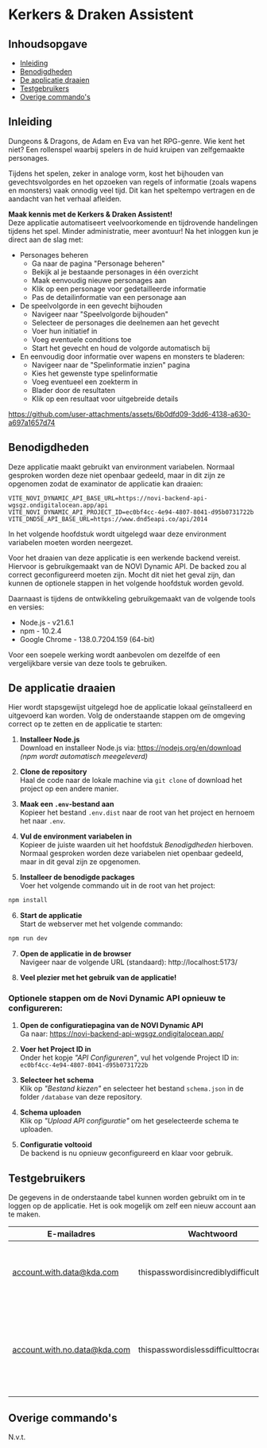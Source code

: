 # Kerkers & Draken Assistent

## Inhoudsopgave

- [Inleiding](#inleiding)
- [Benodigdheden](#benodigdheden)
- [De applicatie draaien](#de-applicatie-draaien)
- [Testgebruikers](#testgebruikers)
- [Overige commando's](#overige-commandos)

## Inleiding

Dungeons & Dragons, de Adam en Eva van het RPG-genre. Wie kent het niet? Een rollenspel waarbij spelers in de huid
kruipen van zelfgemaakte personages.

Tijdens het spelen, zeker in analoge vorm, kost het bijhouden van gevechtsvolgordes en het opzoeken van regels of
informatie (zoals wapens en monsters) vaak onnodig veel tijd. Dit kan het speltempo vertragen en de aandacht van het
verhaal afleiden.

**Maak kennis met de Kerkers & Draken Assistent!**<br/>
Deze applicatie automatiseert veelvoorkomende en tijdrovende
handelingen tijdens het spel. Minder administratie, meer avontuur! Na het inloggen kun je direct aan de slag met:

- Personages beheren
    - Ga naar de pagina "Personage beheren"
    - Bekijk al je bestaande personages in één overzicht
    - Maak eenvoudig nieuwe personages aan
    - Klik op een personage voor gedetailleerde informatie
    - Pas de detailinformatie van een personage aan
- De speelvolgorde in een gevecht bijhouden
    - Navigeer naar "Speelvolgorde bijhouden"
    - Selecteer de personages die deelnemen aan het gevecht
    - Voer hun initiatief in
    - Voeg eventuele conditions toe
    - Start het gevecht en houd de volgorde automatisch bij
- En eenvoudig door informatie over wapens en monsters te bladeren:
    - Navigeer naar de "Spelinformatie inzien" pagina
    - Kies het gewenste type spelinformatie
    - Voeg eventueel een zoekterm in
    - Blader door de resultaten
    - Klik op een resultaat voor uitgebreide details

https://github.com/user-attachments/assets/6b0dfd09-3dd6-4138-a630-a697a1657d74

## Benodigdheden

Deze applicatie maakt gebruikt van environment variabelen. Normaal gesproken worden deze niet openbaar gedeeld, maar in
dit zijn ze opgenomen zodat de examinator de applicatie kan draaien:

```
VITE_NOVI_DYNAMIC_API_BASE_URL=https://novi-backend-api-wgsgz.ondigitalocean.app/api  
VITE_NOVI_DYNAMIC_API_PROJECT_ID=ec0bf4cc-4e94-4807-8041-d95b0731722b  
VITE_DND5E_API_BASE_URL=https://www.dnd5eapi.co/api/2014 
```

In het volgende hoofdstuk wordt uitgelegd waar deze environment variabelen moeten worden neergezet.

Voor het draaien van deze applicatie is een werkende backend vereist. Hiervoor is gebruikgemaakt van de NOVI Dynamic
API. De backed zou al correct geconfigureerd moeten zijn. Mocht dit niet het geval zijn, dan kunnen de optionele stappen
in het volgende hoofdstuk worden gevold.

Daarnaast is tijdens de ontwikkeling gebruikgemaakt van de volgende tools en versies:

- Node.js - v21.6.1
- npm - 10.2.4
- Google Chrome - 138.0.7204.159 (64-bit)

Voor een soepele werking wordt aanbevolen om dezelfde of een vergelijkbare versie van deze tools te gebruiken.

## De applicatie draaien

Hier wordt stapsgewijst uitgelegd hoe de applicatie lokaal geïnstalleerd en uitgevoerd kan worden.
Volg de onderstaande stappen om de omgeving correct op te zetten en de applicatie te starten:

1. **Installeer Node.js**  
   Download en installeer Node.js via: https://nodejs.org/en/download  
   *(npm wordt automatisch meegeleverd)*

2. **Clone de repository**  
   Haal de code naar de lokale machine via `git clone` of download het project op een andere manier.

3. **Maak een `.env`-bestand aan**  
   Kopieer het bestand `.env.dist` naar de root van het project en hernoem het naar `.env`.

4. **Vul de environment variabelen in**  
   Kopieer de juiste waarden uit het hoofdstuk *Benodigdheden* hierboven. Normaal gesproken worden deze variabelen niet
   openbaar gedeeld, maar in dit geval zijn ze opgenomen.

5. **Installeer de benodigde packages**  
   Voer het volgende commando uit in de root van het project:
```bash
npm install
```

6. **Start de applicatie**  
   Start de webserver met het volgende commando:
```bash
npm run dev
```

7. **Open de applicatie in de browser**  
   Navigeer naar de volgende URL (standaard):
   http://localhost:5173/

8. **Veel plezier met het gebruik van de applicatie!**

### Optionele stappen om de Novi Dynamic API opnieuw te configureren:
1. **Open de configuratiepagina van de NOVI Dynamic API**  
   Ga naar: https://novi-backend-api-wgsgz.ondigitalocean.app/

2. **Voer het Project ID in**  
   Onder het kopje *"API Configureren"*, vul het volgende Project ID in: `ec0bf4cc-4e94-4807-8041-d95b0731722b`

3. **Selecteer het schema**  
   Klik op *"Bestand kiezen"* en selecteer het bestand `schema.json` in de folder `/database` van deze repository.

4. **Schema uploaden**  
   Klik op *"Upload API configuratie"* om het geselecteerde schema te uploaden.

5. **Configuratie voltooid**  
   De backend is nu opnieuw geconfigureerd en klaar voor gebruik.

## Testgebruikers

De gegevens in de onderstaande tabel kunnen worden gebruikt om in te loggen op de applicatie.
Het is ook mogelijk om zelf een nieuw account aan te maken.

| E-mailadres                  | Wachtwoord                               | Doel                                                                     |
|------------------------------|------------------------------------------|--------------------------------------------------------------------------|
| account.with.data@kda.com    | thispasswordisincrediblydifficulttocrack | Applicatie inzien waarbij initiële data aanwezig is.                     |
| account.with.no.data@kda.com | thispasswordislessdifficulttocrack       | Applicatie inzien uit het perspectief van een nieuw account zonder data. |

## Overige commando's

N.v.t.
